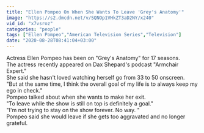 ```yaml
---
title: "Ellen Pompeo On When She Wants To Leave 'Grey's Anatomy'"
image: "https://s2.dmcdn.net/v/SQNOp1VHkZT3aD2NY/x240"
vid_id: "x7vsroz"
categories: "people"
tags: ["Ellen Pompeo","American Television Series","Television"]
date: "2020-08-28T08:41:04+03:00"
---
```

Actress Ellen Pompeo has been on &quot;Grey's Anatomy&quot; for 17 seasons.  <br>The actress recently appeared on Dax Shepard's podcast &quot;Armchair Expert.&quot;  <br>She said she hasn't loved watching herself go from 33 to 50 onscreen.  <br>&quot;But at the same time, I think the overall goal of my life is to always keep my ego in check.&quot;  <br>Pompeo talked about when she wants to make her exit.  <br>&quot;To leave while the show is still on top is definitely a goal.&quot;  <br>&quot;I'm not trying to stay on the show forever. No way. &quot;  <br>Pompeo said she would leave if she gets too aggravated and no longer grateful.
